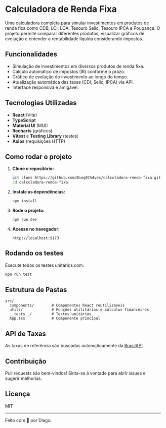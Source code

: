 # Calculadora de Renda Fixa

Uma calculadora completa para simular investimentos em produtos de renda fixa como CDB, LCI, LCA, Tesouro Selic, Tesouro IPCA e Poupança. O projeto permite comparar diferentes produtos, visualizar gráficos de evolução e entender a rentabilidade líquida considerando impostos.

## Funcionalidades

- Simulação de investimentos em diversos produtos de renda fixa.
- Cálculo automático de impostos (IR) conforme o prazo.
- Gráfico de evolução do investimento ao longo do tempo.
- Atualização automática das taxas (CDI, Selic, IPCA) via API.
- Interface responsiva e amigável.

## Tecnologias Utilizadas

- **React** (Vite)
- **TypeScript**
- **Material UI** (MUI)
- **Recharts** (gráficos)
- **Vitest** e **Testing Library** (testes)
- **Axios** (requisições HTTP)

## Como rodar o projeto

1. **Clone o repositório:**

   ```bash
   git clone https://github.com/Dieg0Ch4ves/calculadora-renda-fixa.git
   cd calculadora-renda-fixa
   ```

2. **Instale as dependências:**

   ```bash
   npm install
   ```

3. **Rode o projeto:**

   ```bash
   npm run dev
   ```

4. **Acesse no navegador:**
   ```
   http://localhost:5173
   ```

## Rodando os testes

Execute todos os testes unitários com:

```bash
npm run test
```

## Estrutura de Pastas

```
src/
  components/        # Componentes React reutilizáveis
  utils/             # Funções utilitárias e cálculos financeiros
  __tests__/         # Testes unitários
  App.tsx            # Componente principal
```

## API de Taxas

As taxas de referência são buscadas automaticamente da [BrasilAPI](https://brasilapi.com.br/api/taxas/v1).

## Contribuição

Pull requests são bem-vindos! Sinta-se à vontade para abrir issues e sugerir melhorias.

## Licença

MIT

---

Feito com 💙 por Diego.
